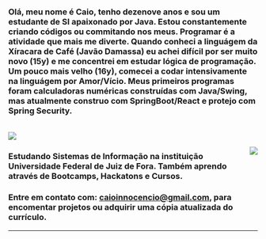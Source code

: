 
### Olá, meu nome é Caio, tenho dezenove anos e sou um estudante de SI apaixonado por Java. Estou constantemente criando códigos ou commitando nos meus. Programar é a atividade que mais me diverte. Quando conheci a linguágem da Xíracara de Café (Javão Damassa) eu achei difícil por ser muito novo (15y) e me concentrei em estudar lógica de programação. Um pouco mais velho (16y), comecei a codar intensivamente na linguágem por Amor/Vício. Meus primeiros programas foram calculadoras numéricas construídas com Java/Swing, mas atualmente construo com SpringBoot/React e protejo com Spring Security.

 <br/>

<img src="https://img.shields.io/static/v1?label=Overview&message=TheDevCaio&color=f8efd4&style=for-the-badge&logo=GitHub">


<p>
<img align='right' src="https://github-readme-stats.vercel.app/api?username=TheDevCaio&show_icons=true&title_color=783c00&text_color=af552e&icon_color=783c00&bg_color=f8efd4&cache_seconds=2300">




### Estudando Sistemas de Informação na instituição Universidade Federal de Juiz de Fora. Também aprendo através de Bootcamps, Hackatons e Cursos.
 
### Entre em contato com: caioinnocencio@gmail.com, para encomentar projetos ou adquirir uma cópia atualizada do currículo.




</p>
<hr>

